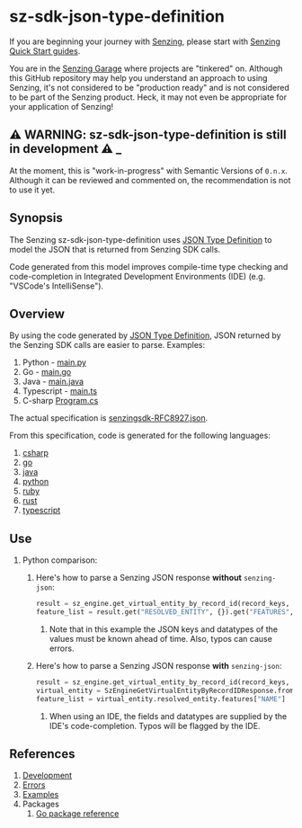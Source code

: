 # sz-sdk-json-type-definition

If you are beginning your journey with [Senzing],
please start with [Senzing Quick Start guides].

You are in the [Senzing Garage] where projects are "tinkered" on.
Although this GitHub repository may help you understand an approach to using Senzing,
it's not considered to be "production ready" and is not considered to be part of the Senzing product.
Heck, it may not even be appropriate for your application of Senzing!

## :warning: WARNING: sz-sdk-json-type-definition is still in development :warning: _

At the moment, this is "work-in-progress" with Semantic Versions of `0.n.x`.
Although it can be reviewed and commented on,
the recommendation is not to use it yet.

## Synopsis

The Senzing sz-sdk-json-type-definition uses [JSON Type Definition]
to model the JSON that is returned from Senzing SDK calls.

Code generated from this model improves compile-time type checking
and code-completion in Integrated Development Environments (IDE)
(e.g. "VSCode's IntelliSense").

## Overview

By using the code generated by [JSON Type Definition],
JSON returned by the Senzing SDK calls are easier to parse.
Examples:

1. Python - [main.py]
1. Go - [main.go]
1. Java - [main.java]
1. Typescript - [main.ts]
1. C-sharp [Program.cs]

The actual specification is [senzingsdk-RFC8927.json].

From this specification, code is generated for the following languages:

1. [csharp]
1. [go]
1. [java]
1. [python]
1. [ruby]
1. [rust]
1. [typescript]

## Use

1. Python comparison:
    1. Here's how to parse a Senzing JSON response **without** `senzing-json`:

        ```python
        result = sz_engine.get_virtual_entity_by_record_id(record_keys, flags)
        feature_list = result.get("RESOLVED_ENTITY", {}).get("FEATURES", {}).get("NAME", [])
        ```

        1. Note that in this example the JSON keys and datatypes of the values must be known ahead of time.
           Also, typos can cause errors.

    1. Here's how to parse a Senzing JSON response **with** `senzing-json`:

        ```python
        result = sz_engine.get_virtual_entity_by_record_id(record_keys, flags)
        virtual_entity = SzEngineGetVirtualEntityByRecordIDResponse.from_json_data(result)
        feature_list = virtual_entity.resolved_entity.features["NAME"]
        ```

        1. When using an IDE, the fields and datatypes are supplied by the IDE's code-completion.
        Typos will be flagged by the IDE.

## References

1. [Development]
1. [Errors]
1. [Examples]
1. Packages
    1. [Go package reference]

[csharp]: csharp
[Development]: docs/development.md
[Errors]: docs/errors.md
[Examples]: docs/examples.md
[go]: go/typedef
[java]: java
[JSON Type Definition]: https://jsontypedef.com/
[main.go]: main.go
[main.java]: main.java
[main.py]: main.py
[main.ts]: main.ts
[Go package reference]: https://pkg.go.dev/github.com/senzing-garage/sz-sdk-json-type-definition
[Program.cs]: csharp/Program.cs
[python]: python/typedef
[ruby]: ruby
[rust]: rust
[Senzing Garage]: https://github.com/senzing-garage
[Senzing Quick Start guides]: https://docs.senzing.com/quickstart/
[Senzing]: https://senzing.com/
[senzingsdk-RFC8927.json]: senzingsdk-RFC8927.json
[typescript]: typescript
